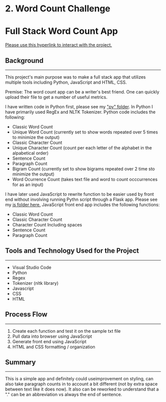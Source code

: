 # 2. Word Count Challenge

# Full Stack Word Count App

[Please use this hyperlink to interact with the project.](https://nadiarichards.github.io/word-count-challenge/)

## Background
---
This project's main purpose was to make a full stack app that utilizes multiple tools including Python, JavaScript and HTML, CSS. 

Premise: The word count app can be a writer's best friend. One can quickly upload their file to get a number of useful metrics. 

I have written code in Python first, please see my ["py" folder](https://github.com/nadiarichards/word-count-challenge/tree/main/py). In Python I have primarily used RegEx and NLTK Tokenizer. Python code includes the following: 

* Classic Word Count
* Unique Word Count (currently set to show words repeated over 5 times to minimize the output)
* Classic Character Count
* Unique Character Count (count per each letter of the alphabet in the alpabetical order)
* Sentence Count
* Paragraph Count
* Bigram Count (currently set to show bigrams repeated over 2 time sto minimize the output)
* Word Ocurrence Count (takes text file and word to count occcurrences for as an input)

I have later used JavaScript to rewrite function to be easier used by front end without involving running Pythn script through a Flask app. Please see my [js folder here.](https://github.com/nadiarichards/word-count-challenge/tree/main/js)
JavaScript front end app includes the following functions: 

* Classic Word Count
* Classic Character Count
* Character Count Including spaces
* Sentence Count
* Paragraph Count

## Tools and Technology Used for the Project
---
* Visual Studio Code
* Python
* Regex
* Tokenizer (nltk library)
* Javascript
* CSS
* HTML


## Process Flow
---
1. Create each function and test it on the sample txt file
2. Pull data into browser using JavaScript
3. Generate front end using JavaScript
4. HTML and CSS formatting / organization


## Summary
---
This is a simple app and definitely could useimprovement on styling, can also take paragraph counts in to account a bit different (not by extra space between text like it does now). It also can be reworked to understand that a "." can be an abbreviation vs always the end of sentence. 
